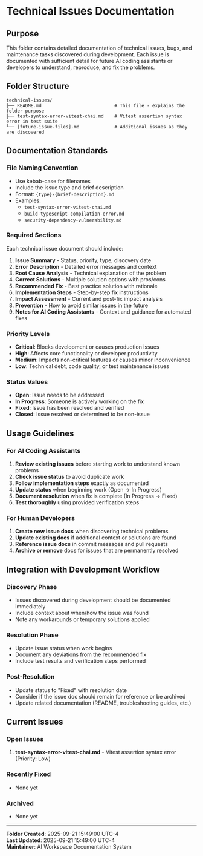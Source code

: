 # Technical Issues Documentation

## Purpose
This folder contains detailed documentation of technical issues, bugs, and maintenance tasks discovered during development. Each issue is documented with sufficient detail for future AI coding assistants or developers to understand, reproduce, and fix the problems.

## Folder Structure
```
technical-issues/
├── README.md                           # This file - explains the folder purpose
├── test-syntax-error-vitest-chai.md    # Vitest assertion syntax error in test suite
└── [future-issue-files].md             # Additional issues as they are discovered
```

## Documentation Standards

### File Naming Convention
- Use kebab-case for filenames
- Include the issue type and brief description
- Format: `{type}-{brief-description}.md`
- Examples:
  - `test-syntax-error-vitest-chai.md`
  - `build-typescript-compilation-error.md`
  - `security-dependency-vulnerability.md`

### Required Sections
Each technical issue document should include:

1. **Issue Summary** - Status, priority, type, discovery date
2. **Error Description** - Detailed error messages and context
3. **Root Cause Analysis** - Technical explanation of the problem
4. **Correct Solutions** - Multiple solution options with pros/cons
5. **Recommended Fix** - Best practice solution with rationale
6. **Implementation Steps** - Step-by-step fix instructions
7. **Impact Assessment** - Current and post-fix impact analysis
8. **Prevention** - How to avoid similar issues in the future
9. **Notes for AI Coding Assistants** - Context and guidance for automated fixes

### Priority Levels
- **Critical**: Blocks development or causes production issues
- **High**: Affects core functionality or developer productivity
- **Medium**: Impacts non-critical features or causes minor inconvenience
- **Low**: Technical debt, code quality, or test maintenance issues

### Status Values
- **Open**: Issue needs to be addressed
- **In Progress**: Someone is actively working on the fix
- **Fixed**: Issue has been resolved and verified
- **Closed**: Issue resolved or determined to be non-issue

## Usage Guidelines

### For AI Coding Assistants
1. **Review existing issues** before starting work to understand known problems
2. **Check issue status** to avoid duplicate work
3. **Follow implementation steps** exactly as documented
4. **Update status** when beginning work (Open → In Progress)
5. **Document resolution** when fix is complete (In Progress → Fixed)
6. **Test thoroughly** using provided verification steps

### For Human Developers
1. **Create new issue docs** when discovering technical problems
2. **Update existing docs** if additional context or solutions are found
3. **Reference issue docs** in commit messages and pull requests
4. **Archive or remove** docs for issues that are permanently resolved

## Integration with Development Workflow

### Discovery Phase
- Issues discovered during development should be documented immediately
- Include context about when/how the issue was found
- Note any workarounds or temporary solutions applied

### Resolution Phase
- Update issue status when work begins
- Document any deviations from the recommended fix
- Include test results and verification steps performed

### Post-Resolution
- Update status to "Fixed" with resolution date
- Consider if the issue doc should remain for reference or be archived
- Update related documentation (README, troubleshooting guides, etc.)

## Current Issues

### Open Issues
1. **test-syntax-error-vitest-chai.md** - Vitest assertion syntax error (Priority: Low)

### Recently Fixed
- None yet

### Archived
- None yet

---

**Folder Created**: 2025-09-21 15:49:00 UTC-4  
**Last Updated**: 2025-09-21 15:49:00 UTC-4  
**Maintainer**: AI Workspace Documentation System
